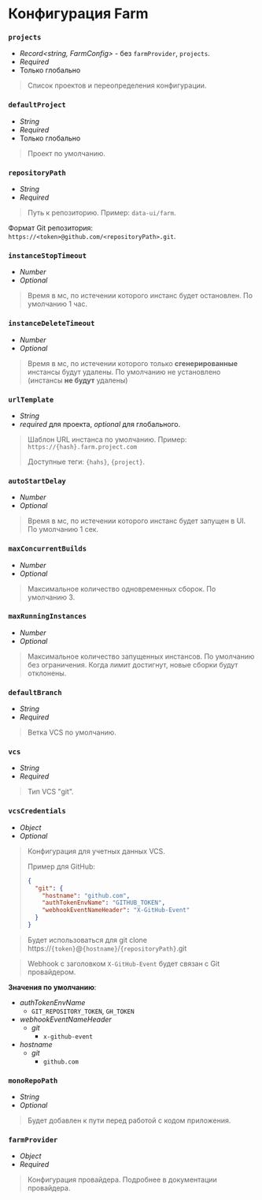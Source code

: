 # Конфигурация Farm

### `projects`
- *Record<string, FarmConfig>* - без `farmProvider`, `projects`.
- *Required*
- Только глобально
> Список проектов и переопределения конфигурации.

### `defaultProject`
- *String*
- *Required*
- Только глобально
> Проект по умолчанию.

### `repositoryPath`
- *String*
- *Required*
> Путь к репозиторию. Пример: `data-ui/farm`.

Формат Git репозитория: `https://<token>@github.com/<repositoryPath>.git`.

### `instanceStopTimeout`
- *Number*
- *Optional*
> Время в мс, по истечении которого инстанс будет остановлен. По умолчанию 1 час.

### `instanceDeleteTimeout`
- *Number*
- *Optional*
> Время в мс, по истечении которого только **сгенерированные** инстансы будут удалены. По умолчанию не установлено (инстансы **не будут** удалены)

### `urlTemplate`
- *String*
- *required* для проекта, *optional* для глобального.
> Шаблон URL инстанса по умолчанию. Пример: `https://{hash}.farm.project.com`
>
> Доступные теги: `{hahs}`, `{project}`.

### `autoStartDelay`
- *Number*
- *Optional*
> Время в мс, по истечении которого инстанс будет запущен в UI. По умолчанию 1 сек.

### `maxConcurrentBuilds`
- *Number*
- *Optional*
> Максимальное количество одновременных сборок. По умолчанию 3.

### `maxRunningInstances`
- *Number*
- *Optional*
> Максимальное количество запущенных инстансов. По умолчанию без ограничения. Когда лимит достигнут, новые сборки будут отклонены.

### `defaultBranch`
- *String*
- *Required*
> Ветка VCS по умолчанию.

### `vcs`
- *String*
- *Required*
> Тип VCS "git".

### `vcsCredentials`
- *Object*
- *Optional*
> Конфигурация для учетных данных VCS.
>
> Пример для GitHub:
> ```json
> {
>   "git": {
>     "hostname": "github.com",
>     "authTokenEnvName": "GITHUB_TOKEN",
>     "webhookEventNameHeader": "X-GitHub-Event"
>   }
> }
> ```

> Будет использоваться для git clone https://`{token}`@`{hostname}`/`{repositoryPath}`.git

> Webhook с заголовком `X-GitHub-Event` будет связан с Git провайдером.

**Значения по умолчанию**:
  - *authTokenEnvName*
    - `GIT_REPOSITORY_TOKEN`, `GH_TOKEN`
  - *webhookEventNameHeader*
    - *git*
      - `x-github-event`
  - *hostname*
    - *git*
      - `github.com`

### `monoRepoPath`
- *String*
- *Optional*
> Будет добавлен к пути перед работой с кодом приложения.

### `farmProvider`
- *Object*
- *Required*
> Конфигурация провайдера. Подробнее в документации провайдера.
